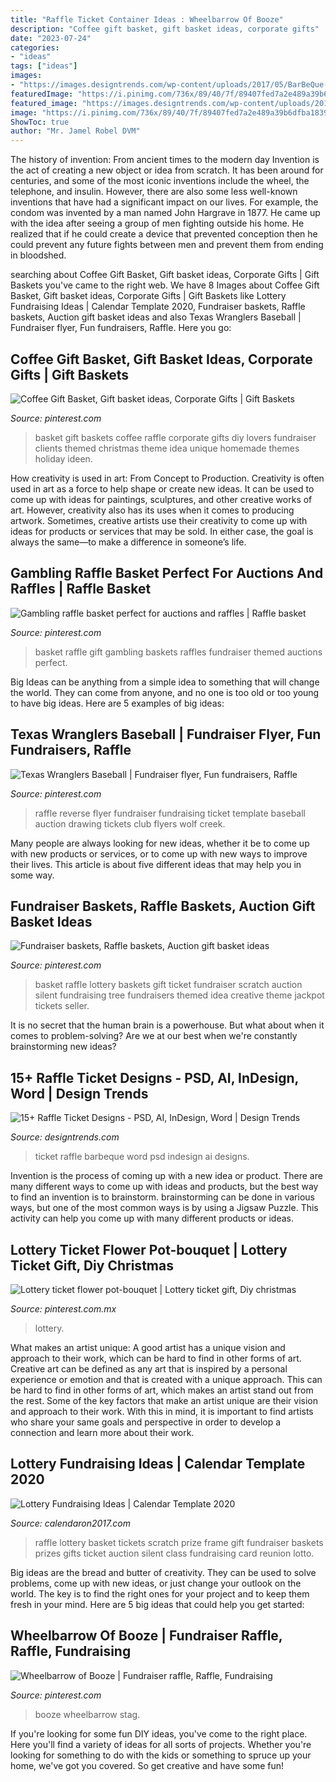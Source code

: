 ```yaml
---
title: "Raffle Ticket Container Ideas : Wheelbarrow Of Booze"
description: "Coffee gift basket, gift basket ideas, corporate gifts"
date: "2023-07-24"
categories:
- "ideas"
tags: ["ideas"]
images:
- "https://images.designtrends.com/wp-content/uploads/2017/05/BarBeQue-Raffle-Ticket.jpg"
featuredImage: "https://i.pinimg.com/736x/89/40/7f/89407fed7a2e489a39b6dfba183916ea--reverse-raffle-wolf-creek.jpg"
featured_image: "https://images.designtrends.com/wp-content/uploads/2017/05/BarBeQue-Raffle-Ticket.jpg"
image: "https://i.pinimg.com/736x/89/40/7f/89407fed7a2e489a39b6dfba183916ea--reverse-raffle-wolf-creek.jpg"
ShowToc: true
author: "Mr. Jamel Robel DVM"
---
```



The history of invention: From ancient times to the modern day
Invention is the act of creating a new object or idea from scratch. It has been around for centuries, and some of the most iconic inventions include the wheel, the telephone, and insulin. However, there are also some less well-known inventions that have had a significant impact on our lives. For example, the condom was invented by a man named John Hargrave in 1877. He came up with the idea after seeing a group of men fighting outside his home. He realized that if he could create a device that prevented conception then he could prevent any future fights between men and prevent them from ending in bloodshed.

	

		
searching about Coffee Gift Basket, Gift basket ideas, Corporate Gifts | Gift Baskets you've came to the right web. We have 8 Images about Coffee Gift Basket, Gift basket ideas, Corporate Gifts | Gift Baskets like Lottery Fundraising Ideas | Calendar Template 2020, Fundraiser baskets, Raffle baskets, Auction gift basket ideas and also Texas Wranglers Baseball | Fundraiser flyer, Fun fundraisers, Raffle. Here you go:
		
    
## Coffee Gift Basket, Gift Basket Ideas, Corporate Gifts | Gift Baskets

<img loading=lazy src="https://i.pinimg.com/736x/36/af/4b/36af4b44105ba5d452d9ae1b784e41e9--coffee-gift-baskets-coffee-gifts.jpg?b=t" onerror="this.onerror=null;this.src='https://tse3.mm.bing.net/th?id=OIP.wLhsRnfhMnI8AppyRFUenwHaKC&amp;pid=15.1';" alt="Coffee Gift Basket, Gift basket ideas, Corporate Gifts | Gift Baskets">

_Source: pinterest.com_

>basket gift baskets coffee raffle corporate gifts diy lovers fundraiser clients themed christmas theme idea unique homemade themes holiday ideen. 

	

How creativity is used in art: From Concept to Production.
Creativity is often used in art as a force to help shape or create new ideas. It can be used to come up with ideas for paintings, sculptures, and other creative works of art. However, creativity also has its uses when it comes to producing artwork. Sometimes, creative artists use their creativity to come up with ideas for products or services that may be sold. In either case, the goal is always the same—to make a difference in someone’s life.

    
## Gambling Raffle Basket Perfect For Auctions And Raffles | Raffle Basket

<img loading=lazy src="https://i.pinimg.com/736x/62/b2/5b/62b25bfdb330222db23d1251d80712e6.jpg" onerror="this.onerror=null;this.src='https://tse3.mm.bing.net/th?id=OIP.J9uOZmK-pKCbFlSELVv4TwHaJ3&amp;pid=15.1';" alt="Gambling raffle basket perfect for auctions and raffles | Raffle basket">

_Source: pinterest.com_

>basket raffle gift gambling baskets raffles fundraiser themed auctions perfect. 

	

Big Ideas can be anything from a simple idea to something that will change the world. They can come from anyone, and no one is too old or too young to have big ideas. Here are 5 examples of big ideas: 

    
## Texas Wranglers Baseball | Fundraiser Flyer, Fun Fundraisers, Raffle

<img loading=lazy src="https://i.pinimg.com/736x/89/40/7f/89407fed7a2e489a39b6dfba183916ea--reverse-raffle-wolf-creek.jpg" onerror="this.onerror=null;this.src='https://tse1.mm.bing.net/th?id=OIP.ouK76CNPK5-piohPcnhYAAHaJ4&amp;pid=15.1';" alt="Texas Wranglers Baseball | Fundraiser flyer, Fun fundraisers, Raffle">

_Source: pinterest.com_

>raffle reverse flyer fundraiser fundraising ticket template baseball auction drawing tickets club flyers wolf creek. 

	

Many people are always looking for new ideas, whether it be to come up with new products or services, or to come up with new ways to improve their lives. This article is about five different ideas that may help you in some way.

    
## Fundraiser Baskets, Raffle Baskets, Auction Gift Basket Ideas

<img loading=lazy src="https://i.pinimg.com/736x/aa/45/08/aa4508e980473bef60a472acd6fee361--fundraiser-baskets-raffle-baskets.jpg" onerror="this.onerror=null;this.src='https://tse1.mm.bing.net/th?id=OIP.rZQMWhNqyrQInBZR3fp1agHaJ4&amp;pid=15.1';" alt="Fundraiser baskets, Raffle baskets, Auction gift basket ideas">

_Source: pinterest.com_

>basket raffle lottery baskets gift ticket fundraiser scratch auction silent fundraising tree fundraisers themed idea creative theme jackpot tickets seller. 

	

It is no secret that the human brain is a powerhouse. But what about when it comes to problem-solving? Are we at our best when we're constantly brainstorming new ideas?

    
## 15+ Raffle Ticket Designs - PSD, AI, InDesign, Word | Design Trends

<img loading=lazy src="https://images.designtrends.com/wp-content/uploads/2017/05/BarBeQue-Raffle-Ticket.jpg" onerror="this.onerror=null;this.src='https://tse2.mm.bing.net/th?id=OIP.aup6sEFVPWvlPNrVPkkIDAHaF5&amp;pid=15.1';" alt="15+ Raffle Ticket Designs - PSD, AI, InDesign, Word | Design Trends">

_Source: designtrends.com_

>ticket raffle barbeque word psd indesign ai designs. 

	

Invention is the process of coming up with a new idea or product. There are many different ways to come up with ideas and products, but the best way to find an invention is to brainstorm. brainstorming can be done in various ways, but one of the most common ways is by using a Jigsaw Puzzle. This activity can help you come up with many different products or ideas.

    
## Lottery Ticket Flower Pot-bouquet | Lottery Ticket Gift, Diy Christmas

<img loading=lazy src="https://i.pinimg.com/originals/a0/b5/83/a0b58383eb9f98e8a84e755d977c24a2.jpg" onerror="this.onerror=null;this.src='https://tse2.mm.bing.net/th?id=OIP.K4hOBnaUigRkA7XUZc7oOAHaJ6&amp;pid=15.1';" alt="Lottery ticket flower pot-bouquet | Lottery ticket gift, Diy christmas">

_Source: pinterest.com.mx_

>lottery. 

	

What makes an artist unique: A good artist has a unique vision and approach to their work, which can be hard to find in other forms of art.
Creative art can be defined as any art that is inspired by a personal experience or emotion and that is created with a unique approach. This can be hard to find in other forms of art, which makes an artist stand out from the rest. Some of the key factors that make an artist unique are their vision and approach to their work. With this in mind, it is important to find artists who share your same goals and perspective in order to develop a connection and learn more about their work.

    
## Lottery Fundraising Ideas | Calendar Template 2020

<img loading=lazy src="https://www.calendaron2017.com/wp-content/uploads/2020/06/pin-on-raffle-ideas.jpg" onerror="this.onerror=null;this.src='https://tse1.mm.bing.net/th?id=OIP.txeWE-dxWjE-CnbcqaKzeQHaJ4&amp;pid=15.1';" alt="Lottery Fundraising Ideas | Calendar Template 2020">

_Source: calendaron2017.com_

>raffle lottery basket tickets scratch prize frame gift fundraiser baskets prizes gifts ticket auction silent class fundraising card reunion lotto. 

	

Big ideas are the bread and butter of creativity. They can be used to solve problems, come up with new ideas, or just change your outlook on the world. The key is to find the right ones for your project and to keep them fresh in your mind. Here are 5 big ideas that could help you get started: 

    
## Wheelbarrow Of Booze | Fundraiser Raffle, Raffle, Fundraising

<img loading=lazy src="https://i.pinimg.com/originals/41/94/f8/4194f8355d130078b68800f3d9d75339.jpg" onerror="this.onerror=null;this.src='https://tse4.mm.bing.net/th?id=OIP._VlXf3d6cGhjEOKl86yt5wHaJ4&amp;pid=15.1';" alt="Wheelbarrow of Booze | Fundraiser raffle, Raffle, Fundraising">

_Source: pinterest.com_

>booze wheelbarrow stag. 

	

If you're looking for some fun DIY ideas, you've come to the right place. Here you'll find a variety of ideas for all sorts of projects. Whether you're looking for something to do with the kids or something to spruce up your home, we've got you covered. So get creative and have some fun!

